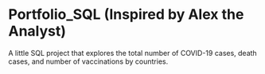 # Portfolio_SQL (Inspired by Alex the Analyst)

A little SQL project that explores the total number of COVID-19 cases, death cases, and number of vaccinations by countries.


